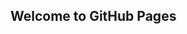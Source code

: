 ## Welcome to GitHub Pages


<!-- Start JM Bullion Chart -->
<div id="jmb_chart_Silver_USD" style="width:336px;height:257px;"></div>
<script>
(function(){var t = document.getElementsByTagName("script")[0];var s=document.createElement("script");s.async=true;s.src="https://redist.nfusionsolutions.biz/client/jmbullion/widget/chart/smallhistorical/jmb_chart_Silver_USD?metal=Silver&currency=USD&width=336";t.parentNode.insertBefore(s,t);})();
</script>
<!-- End JM Bullion Chart-->


